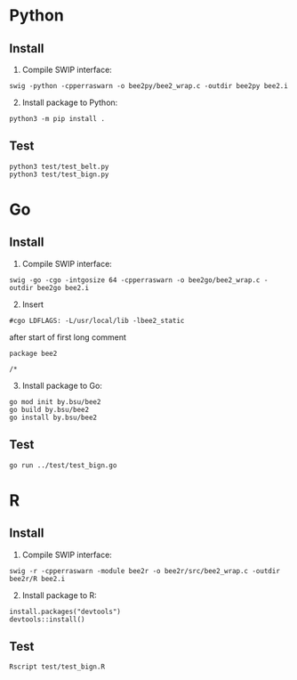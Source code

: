 # Python

## Install

1. Compile SWIP interface:
```
swig -python -cpperraswarn -o bee2py/bee2_wrap.c -outdir bee2py bee2.i 
```
2. Install package to Python:
```
python3 -m pip install .
```

## Test
```
python3 test/test_belt.py 
python3 test/test_bign.py 
```

# Go

## Install

1. Compile SWIP interface:
```
swig -go -cgo -intgosize 64 -cpperraswarn -o bee2go/bee2_wrap.c -outdir bee2go bee2.i 
```
2. Insert 
```
#cgo LDFLAGS: -L/usr/local/lib -lbee2_static
```
after start of first long comment
```
package bee2

/*
```
3. Install package to Go:
```
go mod init by.bsu/bee2
go build by.bsu/bee2
go install by.bsu/bee2
```

## Test
```
go run ../test/test_bign.go
```

# R

## Install

1. Compile SWIP interface:
```
swig -r -cpperraswarn -module bee2r -o bee2r/src/bee2_wrap.c -outdir bee2r/R bee2.i 
```
2. Install package to R:
```
install.packages("devtools")
devtools::install()
```

## Test
```
Rscript test/test_bign.R 
```

